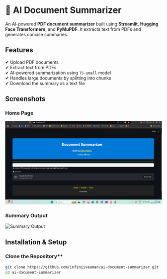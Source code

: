 # 📄 AI Document Summarizer  

An AI-powered **PDF document summarizer** built using **Streamlit**, **Hugging Face Transformers**, and **PyMuPDF**. It extracts text from PDFs and generates concise summaries.  

##  Features  
✔ Upload PDF documents  
✔ Extract text from PDFs  
✔ AI-powered summarization using `T5-small` model  
✔ Handles large documents by splitting into chunks  
✔ Download the summary as a text file  
##  Screenshots

### Home Page
![Home Page](https://github.com/infinitiveaman/ai-document-summarizer/blob/main/ai-document-summarizer/Home.png)

### Summary Output
![Summary Output](working.png)
##  Installation & Setup  

###  Clone the Repository**  
```sh
git clone https://github.com/infiniiveaman/ai-document-summarizer.git
cd ai-document-summarizer
